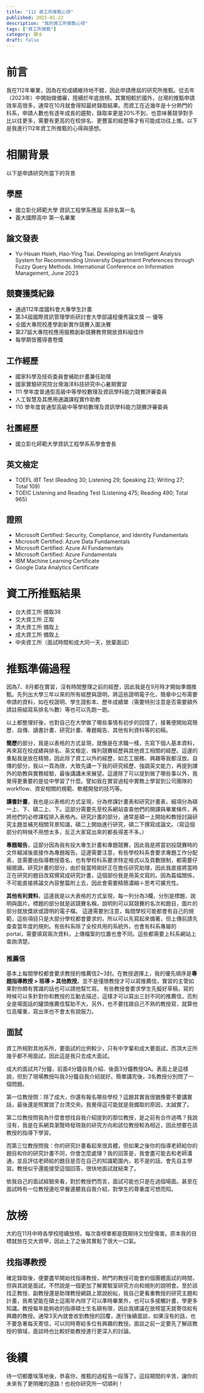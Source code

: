 ```yaml
---
title: "112 資工所推甄心得"
published: 2025-01-22
description: "我的資工所推甄心得"
tags: ["資工所推甄"]
category: 碩士
draft: false
---
```


# 前言
我在112年畢業，因為在校成績維持地不錯，因此申請應屆的研究所推甄。從去年（2023年）中開始做備審，陸續於年底放榜。其實相較於國外，台灣的推甄申請效率高很多，通常在10月就會得知最終錄取結果。而資工在近幾年是十分熱門的科系，申請人數也有逐年成長的趨勢，錄取率更是20%不到，也意味著競爭對手比以往更多，需要有更高的在校排名、更豐富的經歷等才有可能成功往上推。以下是我進行112年資工所推甄的心得與感想。

# 相關背景
以下是申請研究所當下的背景
## 學歷
- 國立彰化師範大學 資訊工程學系應屆 系排名第一名
- 義大國際高中 第一名畢業
## 論文發表 
- Yu-Hsuan Hsieh, Hao-Ying Tsai. Developing an Intelligent Analysis System for Recommending University Department Preferences through Fuzzy Query Methods. International Conference on Information Management, June 2023
## 競賽獲獎紀錄
- 通過112年度國科會大專學生計畫
- 第34屆國際資訊管理學術研討會大學部議程優秀論文獎 — 優等
- 全國大專院校產學創新實作競賽入圍決賽
- 第27屆大專院校應用服務創新競賽教育開放資料組佳作
- 每學期皆獲得書卷獎
## 工作經歷
- 國家科學及技術委員會補助計畫兼任助理
- 國家實驗研究院台灣海洋科技研究中心暑期實習
- 111 學年度普通型高級中等學校數理及資訊學科能力競賽評審委員
- 人工智慧及其應用通識課程實作助教
- 110 學年度普通型高級中等學校數理及資訊學科能力競賽評審委員
## 社團經歷
- 國立彰化師範大學資訊工程學系系學會會長
## 英文檢定
- TOEFL iBT Test (Reading 30; Listening 29; Speaking 23; Writing 27; Total 109)
- TOEIC Listening and Reading Test (Listening 475; Reading 490; Total 965)
## 證照
- Microsoft Certified: Security, Compliance, and Identity Fundamentals
- Microsoft Certified: Azure Data Fundamentals
- Microsoft Certified: Azure AI Fundamentals
- Microsoft Certified: Azure Fundamentals
- IBM Machine Learning Certificate
- Google Data Analytics Certificate
# 資工所推甄結果
- 台大資工所 備取38
- 交大資工所 正取
- 清大資工所 備取上
- 成大資工所 備取上
- 中央資工所（面試時間和成大同一天，放棄面試）
# 推甄準備過程
因為7、8月都在實習，沒有時間整理之前的經歷，因此我是在9月時才開始準備推甄。先列出大學三年以來的所有經歷與證明，將這些證明電子化，簡章中公布需要申請的資料，如在校證明、學生證影本、歷年成績單（需要特別注意是否需要額外請註冊組寫系排名％數）等也可以先跑一跑。  

以上都整理好後，也對自己在大學做了哪些事情有初步的回憶了，接著便開始寫簡歷、自傳、讀書計畫、研究計畫、專題報告、其他有利資料等的初稿。  

**簡歷**的部分，我是以表格的方式呈現，就像是在求職一樣，先寫下個人基本資料，再來寫在校成績與排名、英文檢定、條列競賽經歷與其他資工相關的經歷。這邊的重點我是放在精簡，因此除了資工以外的經歷，如志工服務、興趣等我都沒放。自傳的部分，我以一頁為限，大致先講一下我的研究經歷、強調英文能力，再提到課外的助教與實務經驗，最後講講未來展望。這邊除了可以提到做了哪些事以外，我覺得更重要的是從中學習了什麼。譬如我在實習過程中實務上學習到公司團隊的 workflow、資安相關的規範、軟體開發的技巧等。

**讀書計畫**，我也是以表格的方式呈現，分為修課計畫表和研究計畫表，細項分為碩一上、下、碩二上、下。這部分需要先至校系網站查查他們的開課與畢業條件，再將他們的必修課程排入表格內。研究計畫的部分，通常是碩一上開始和教授討論研究主題並補充相關背景知識，碩二上開始進行研究，碩二下撰寫成論文。（寫這個部分的時候不用想太多，反正大家寫出來的都長得差不多。）

**專題報告**，這部分因為我有投大專生計畫和專題競賽，因此我是將當初投競賽時的文件縮減後直接作為專題報告。這邊需要注意，有些學校科系會要求專題工作分配表，並需要由指導教授簽名，也有學校科系要求特定格式以及頁數限制，都需要仔細閱讀。研究計畫的部分，由於我當時剛好正在擔任研究助理，因此我直接將當時正在研究的題目改寫撰寫成研究計畫，這個部份我是用英文寫的。因為篇幅關係，不可能直接將論文內容整篇附上去，因此會需要精簡濃縮＋思考可擴充性。
 
**其他有利資料**，這邊我是以大表格的方式呈現，每一列分為3欄，分別是標題、說明與圖片。標題的部分就是該競賽名稱，說明則可以寫競賽的名次和題目，圖片的部分就放獎狀或證明的電子檔。 這邊需要別注意，每間學校可能都會有自己的規範，這些項目只是大部分學校都會要求的，所以可以先寫起來備著，但上傳前請先查查當年度的規則。有些科系除了全校共用的系統外，也會有科系專屬的 portal，需要填寫兩次資料，上傳檔案的位置也會不同，這些都需要上科系網站上查詢清楚。

### 推薦信
基本上每間學校都會要求教授的推薦信2~3封。在教授選擇上，我的優先順序是**專題指導教授 > 班導 > 其他教授**。並不是僅限教授才可以寫推薦信，實習的主管如果對你頗有賞識的話也可以請他幫忙寫。
有些教授會要求學生先擬好草稿，寫的時候可以多針對你和教授的互動去描述，這樣才可以寫出三封不同的推薦信，否則全是場面話的罐頭推薦信幫助不大。另外，也不要找跟自己不熟的教授寫，就算他位高權重，寫出來也不會太有說服力。
## 面試
資工所相對其他系所，要面試的比例較少，只有中字輩和成大要面試，而頂大正所幾乎都不用面試，因此這是我只去成大面試。

成大的面試共7分鐘，前面4分鐘自我介紹、後面3分鐘教授QA。表面上是這樣說，但到了現場教授叫我3分鐘自我介紹就好。簡單講完後，3名教授分別問了一個問題。

第一位教授問：除了成大，你還有報名哪些學校？這題其實我很猶豫要不要講實話，最後還是照實說了台清交央。我覺得這可能就是我備取的原因，太誠實了。

第二位教授問我為什麼會想找自我介紹提到的那位教授，是之前有合作過嗎？我說沒有，我是在系網頁瀏覽時發現我的研究方向和該位教授較為相近，因此想要在該教授的指導下學習。

而第三位教授問我：你的研究計畫看起來很具體，但如果之後你的指導老師給你的題目和你的研究計畫不同，你會怎麼處理？我的回答是，我會盡可能去和老師溝通，並且評估老師給的題目是否在自己的知識範圍內，若不是的話，會先自主學習。教授似乎還能接受這個回答，很快地面試就結束了。

依我自己的面試經驗來看，對於教授們而言，面試可能也只是在過個場面。甚至在面試時有一位教授邊吃早餐邊聽我自我介紹，對學生的尊重度可想而知。
# 放榜
大約在11月中時各學校陸續放榜。每次查榜單都是既期待又怕受傷害。原本我的目標就放在交大資甲，因此上了之後其實鬆了很大一口氣。
## 找指導教授
確定錄取後，便要盡早開始找指導教授，熱門的教授可能會約個團體面試的時間，但與其說是面試，不然說是一個更加了解實驗室研究方向和規則的說明會。至於該找正教授、副教授還是助理教授網路上眾說紛紜，我自己更看重教授的研究主題和計畫，我希望能在碩士這兩年內除了可以準時畢業外，也可以多接觸計畫，學更多知識。教授每年能夠收的指導碩士生名額有限，因此我建議在放榜當天就寄信給有興趣的教授。通常3天內就會收到教授的回覆，進行後續面談，如果沒有的話，也不要急著每天寄信，可以同時寄給多位有興趣的教授。面談之前一定要先了解該教授的領域，面談時也比較好能教授進行更深入的討論。
# 後續
待一切都塵埃落地後，恭喜你，推甄的過程告一段落了。這段期間的辛苦，讓你的未來有了更明確的道路！也祝你研究所一切順利！